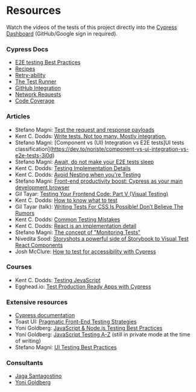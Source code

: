 # Resources

Watch the videos of the tests of this project directly into the [Cypress Dashboard](https://dashboard.cypress.io/#/projects/jdiekj/runs) (GitHub/Google sign in required).

<!-- TODO: add the part of Jaga -->

### Cypress Docs

- [E2E testing Best Practices](https://docs.cypress.io/guides/references/best-practices.html)
- [Recipes](https://docs.cypress.io/examples/examples/recipes.html#Fundamentals)
- [Retry-ability](https://docs.cypress.io/guides/core-concepts/retry-ability.html#Commands-vs-assertions)
- [The Test Runner](https://docs.cypress.io/guides/core-concepts/test-runner.html#Overview)
- [GitHub Integration](https://docs.cypress.io/guides/dashboard/github-integration.html#Install-the-Cypress-GitHub-app)
- [Network Requests](https://docs.cypress.io/guides/guides/network-requests.html#Testing-Strategies)
- [Code Coverage](https://docs.cypress.io/guides/tooling/code-coverage.html#Introduction)

### Articles

- Stefano Magni: [Test the request and response payloads](https://github.com/NoriSte/ui-testing-best-practices/blob/master/sections/server-communication-testing/test-request-and-response-payload.md)
- Kent C. Dodds: [Write tests. Not too many. Mostly integration.](https://kentcdodds.com/blog/write-tests/)
- Stefano Magni: [Component vs (UI) Integration vs E2E tests]UI tests classification](https://dev.to/noriste/component-vs-ui-integration-vs-e2e-tests-3i0d)
- Stefano Magni: [Await, do not make your E2E tests sleep](https://dev.to/noriste/await-do-not-make-your-e2e-tests-sleep-4g1o)
- Kent C. Dodds: [Testing Implementation Details](https://kentcdodds.com/blog/testing-implementation-details)
- Kent C. Dodds: [Avoid Nesting when you're Testing](https://kentcdodds.com/blog/avoid-nesting-when-youre-testing)
- Stefano Magni: [Front-end productivity boost: Cypress as your main development browser](https://dev.to/noriste/front-end-productivity-boost-cypress-as-your-main-development-browser-5cdk)
- Gil Tayar: [Testing Your Frontend Code: Part V (Visual Testing)](https://medium.com/@giltayar/testing-your-frontend-code-part-v-visual-testing-935864cfb5c7)
- Kent C. Dodds: [How to know what to test](https://kentcdodds.com/blog/how-to-know-what-to-test)
- Gil Tayar (talk): [Writing Tests For CSS Is Possible! Don’t Believe The Rumors](https://www.youtube.com/watch?v=Dl_XMd_1F6E)
- Kent C. Dodds: [Common Testing Mistakes](https://kentcdodds.com/blog/common-testing-mistakes)
- Kent C. Dodds: [React is an implementation detail](https://kentcdodds.com/blog/react-is-an-implementation-detail)
- Stefano Magni: [The concept of "Monitoring Tests"](https://dev.to/noriste/the-concept-of-monitoring-tests-4l5j)
- Nivedita Sood: [Storyshots a powerful side of Storybook to Visual Test React Components](https://medium.com/@nivedita.sood/storyshots-a-powerful-side-of-storybook-to-visual-test-react-components-1cf994084d65)
- Josh McClure: [How to test for accessibility with Cypress](https://www.deque.com/blog/how-to-test-for-accessibility-with-cypress/)

### Courses

- Kent C. Dodds: [Testing JevaScript](https://testingjavascript.com/)
- Egghead.io: [Test Production Ready Apps with Cypress](https://egghead.io/courses/test-production-ready-apps-with-cypress)

### Extensive resources

- [Cypress documentation](https://docs.cypress.io/guides/overview/why-cypress.html)
- Toast UI: [Pragmatic Front-End Testing Strategies](https://medium.com/@toastui/pragmatic-front-end-testing-strategies-1-4a969ab09453)
- Yoni Goldberg: [JavaScript & Node.js Testing Best Practices](https://github.com/goldbergyoni/javascript-testing-best-practices)
- Yoni Goldberg: [JavaScript Testing A-Z](https://github.com/goldbergyoni/javascript-testing-a-to-z) (still in private mode at the time of writing)
- Stefano Magni: [UI Testing Best Practices](https://github.com/NoriSte/ui-testing-best-practices)

### Consultants

- [Jaga Santagostino](https://www.jagasantagostino.com/)
- [Yoni Goldberg](https://goldbergyoni.com/)

